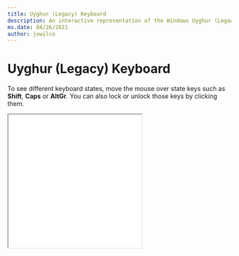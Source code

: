 ```yaml
---
title: Uyghur (Legacy) Keyboard
description: An interactive representation of the Windows Uyghur (Legacy)Keyboard. To see different keyboard states, click or move the mouse over the state keys.
ms.date: 04/26/2021
author: jowilco
---
```


# Uyghur (Legacy) Keyboard

To see different keyboard states, move the mouse over state keys such as **Shift**, **Caps** or **AltGr**. You can also lock or unlock those keys by clicking them.

<iframe src="kbdughr.html" height="300"></iframe>
